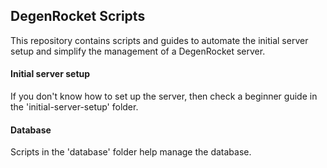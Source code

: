 ## DegenRocket Scripts

This repository contains scripts and guides to automate the initial server setup and simplify the management of a DegenRocket server.

#### Initial server setup

If you don't know how to set up the server, then check a beginner guide in the 'initial-server-setup' folder.

#### Database

Scripts in the 'database' folder help manage the database.

